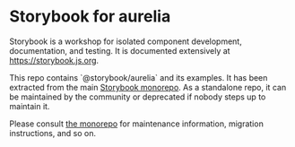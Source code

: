# Storybook for aurelia

Storybook is a workshop for isolated component development, documentation, and testing. It is documented extensively at https://storybook.js.org.

This repo contains \`@storybook/aurelia\` and its examples. It has been extracted from the main [Storybook monorepo](https://github.com/storybookjs/storybook).
As a standalone repo, it can be maintained by the community or deprecated if nobody steps up to maintain it.

Please consult [the monorepo](https://github.com/storybookjs/storybook) for maintenance information, migration instructions, and so on.